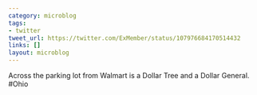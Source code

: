 ```yaml
---
category: microblog
tags:
- twitter
tweet_url: https://twitter.com/ExMember/status/107976684170514432
links: []
layout: microblog
---
```

Across the parking lot from Walmart is a Dollar Tree and a Dollar General. #Ohio
